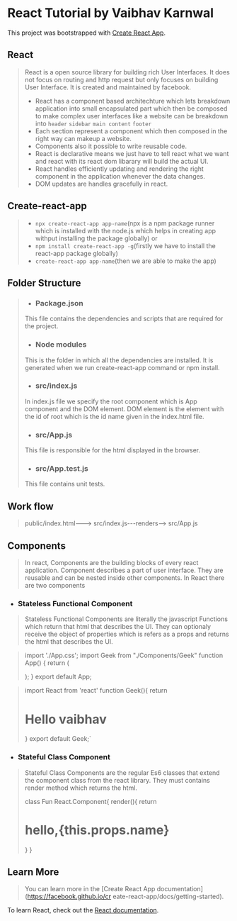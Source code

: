 # React Tutorial by Vaibhav Karnwal

This project was bootstrapped with [Create React App](https://github.com/facebook/create-react-app).

## React
 
>React is a open source library for building rich User Interfaces. It does not focus on routing and http request but only focuses on building User Interface. It is created and maintained by facebook.
>
>* React has a component based architechture which lets breakdown application into small encapsulated part which then be composed to make complex user interfaces like a website can be breakdown into
`header`
`sidebar`
`main content`
`footer`
>* Each section represent a component which then composed in the right way can makeup a website.
>* Components also it possible to write reusable code.
>* React is declarative means we just have to tell react what we want and react with its react dom libarary will build the actual UI.
>* React handles efficiently updating and rendering the right component in the application whenever the data changes.
>* DOM updates are handles gracefully in react.

## Create-react-app

>* `npx create-react-app app-name`(npx is a npm package runner which is installed with the node.js which helps in creating app withput installing the package globally)
> or
>* `npm install create-react-app -g`(firstly we have to install the react-app package globally)
>* `create-react-app app-name`(then we are able to make the app)

## Folder Structure

>* ### Package.json
>
>This file contains the dependencies and scripts that are required for the project.
>
>* ### Node modules
>This is the folder in which all the dependencies are installed. It is generated when we run create-react-app command or npm install. 
>
>* ### src/index.js
>
>In index.js file we specify the root component which is App component and the DOM element. DOM element is the element with the id of root which is the id name given in the index.html file.
>
>* ### src/App.js
>
>This file is responsible for the html displayed in the browser.
>
>* ### src/App.test.js
>
>This file contains unit tests.

## Work flow

>public/index.html---> src/index.js---renders--> src/App.js

## Components

>In react, Components are the building blocks of every react application. Component describes a part of user interface. They are reusable and can be nested inside other components. 
>In React there are two components

* ### Stateless Functional Component

>Stateless Functional Components are literally the javascript Functions which return that html that describes the UI. They can optionaly receive the object of properties which is refers as a props and returns the html that describes the UI.

>import './App.css';
>import Geek from "./Components/Geek"
>function App() {
>  return (
>    <div className="App">
>      <Geek/>
>    </div>
>  );
>}
>export default App;

>import React from 'react'
>function Geek(){
>    return <h1>Hello vaibhav</h1>
>}
>export default Geek;`

* ### Stateful Class Component

>Stateful Class Components are the regular Es6 classes that extend the component class from the react library. They must contains render method which returns the html.
>
> class Fun React.Component{
>    render(){
>       return <h1>hello,{this.props.name}</h1>
>}
>}

## Learn More

>You can learn more in the [Create React App documentation](https://facebook.github.io/cr eate-react-app/docs/getting-started).

To learn React, check out the [React documentation](https://reactjs.org/).
